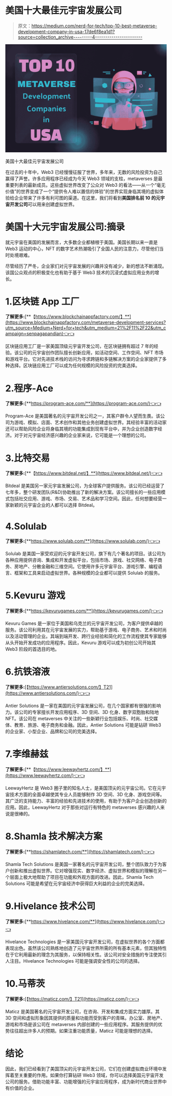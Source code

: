 # 美国十大最佳元宇宙发展公司

> 原文：<https://medium.com/nerd-for-tech/top-10-best-metaverse-development-company-in-usa-17de6f8ea1d1?source=collection_archive---------4----------------------->

![](img/1d54f3736e63f63f13e606b9f0b594d2.png)

美国十大最佳元宇宙发展公司

在过去的十年中，Web3 已经慢慢征服了世界，多年来，无数的风险投资为自己赢得了声誉。许多应用程序已经成为今天 Web3 领域的支柱，metaverses 是最重要列表的最新成员。这些虚拟世界改变了公众对 Web3 的看法——从一个“毫无价值”的世界变成了一个“提供令人难以置信的体验”的世界实现身临其境的虚拟体验给企业带来了许多有利可图的渠道。在这里，我们将看到**美国排名前 10 的元宇宙开发公司**可以用来创建虚拟世界。

# 美国十大元宇宙发展公司:摘录

就元宇宙在美国的发展而言，大多数企业都植根于美国。美国长期以来一直是 Web3 运动的中心，NFT 的数字艺术热潮吸引了全国人民的注意力，尽管他们当时处境艰难。

尽管经历了严冬，企业家们对元宇宙发展的兴趣并没有减少，新的想法不断涌现。该国公众观点的积极变化也有助于基于 Web3 技术的沉浸式虚拟应用业务的增长。

# 1.区块链 App 工厂

**了解更多:**[**【https://www.blockchainappfactory.com/】**](https://www.blockchainappfactory.com/metaverse-development-services?utm_source=Medium+Nerd+for+tech&utm_medium=21%2F11%2F22&utm_campaign=senpagapandian)👈👈

区块链应用工厂是一家美国顶级元宇宙开发公司，在区块链拥有超过 7 年的经验。该公司的元宇宙创作团队擅长创新应用，如活动空间、工作空间、NFT 市场和游戏平台。它对先进技术栈的访问为寻求跨链和多链解决方案的企业家提供了多种选择。区块链应用工厂可以成为任何规模的风险投资的完美选择。

# 2.程序-Ace

**了解更多:**[**https://program-ace.com/**](https://program-ace.com/)👈👈

Program-Ace 是美国著名的元宇宙开发公司之一，其客户群令人望而生畏。该公司为游戏、模拟、店面、艺术创作和其他业务创建虚拟世界。其经验丰富的活动家还可以帮助风险企业将身临其境的功能集成到现有平台中，并为企业创造数字经济。对于对元宇宙经济感兴趣的企业家来说，它可能是一个理想的公司。

# 3.比特交易

**了解更多:**[**【https://www.bitdeal.net/】**](https://www.bitdeal.net/)👈👈

Bitdeal 是美国另一家元宇宙发展公司，为全球客户提供服务。该公司已经运营了七年多，整个研发团队(R&D)协助推出了新的解决方案。该公司擅长的一些应用模式包括社交应用、游戏、市场、交易、艺术品和学习空间。因此，任何想要经营一家新颖的元宇宙企业的人都可以选择 Bitdeal。

# 4.Solulab

**了解更多:**[**https://www.solulab.com/**](https://www.solulab.com/)👈👈

Solulab 是美国一家受欢迎的元宇宙开发公司，旗下有几个著名的项目。该公司为各种应用提供咨询、集成和开发虚拟平台，包括市场、游戏、社交网络、电子商务、房地产、分散金融和三维空间。它使用许多元宇宙平台、游戏引擎、编程语言、框架和工具来启动虚拟世界。各种规模的企业都可以提供 Solulab 的服务。

# 5.Kevuru 游戏

**了解更多:**[**https://kevurugames.com/**](https://kevurugames.com/)👈👈

Kevuru Games 是一家位于美国和乌克兰的元宇宙开发公司，为客户提供卓越的服务。该公司利用其在元宇宙发展的实力，帮助基于游戏、电子商务、艺术和时尚以及活动管理的企业。其端到端开发、跨行业经验和简化的工作流程使其专家能够从头开始开发成功的应用程序。因此，Kevuru 游戏可以成为初创公司开始其 Web3 阶段的首选目的地。

# 6.抗铁溶液

**了解更多:**[【https://www.antiersolutions.com/】T21](https://www.antiersolutions.com/)👈👈

Antier Solutions 是一家在美国的元宇宙发展公司，在几个国家都有很强的影响力。该公司的专家擅长开发应用程序、3D 空间、3D 化身、数字双胞胎和陆地 NFT。该公司在 metaverses 中关注的一些新颖行业包括娱乐、时尚、社交媒体、教育、旅游、电子商务和金融。因此，Antier Solutions 可能是钻研 Web3 的企业家、小型企业、品牌和公司的完美选择。

# 7.李维赫兹

**了解更多:**[**【https://www.leewayhertz.com/】**](https://www.leewayhertz.com/)👈👈

LeewayHertz 是 Web3 圈子里的知名人士，是美国顶尖的元宇宙公司。它在元宇宙技术方面的全面卓越使其专业人员能够制作 3D 空间、3D 化身、游戏空间等。其广泛的支持能力、丰富的经验和先进技术的使用，有助于为客户企业创造创新的应用。因此，LeewayHertz 对于那些对运行有特色的 metaverses 感兴趣的人来说是很棒的。

# 8.Shamla 技术解决方案

**了解更多:**[**https://shamlatech.com/**](https://shamlatech.com/)👈👈

Shamla Tech Solutions 是美国一家著名的元宇宙开发公司，整个团队致力于为客户创新和推出虚拟世界。它对增强现实、数字经济、虚拟世界和模拟的理解在另一个层面上极大地帮助了项目在功能和外观方面的改进。因此，Shamla Tech Solutions 可能是希望在元宇宙经济中获得巨大利益的企业的完美选择。

# 9.Hivelance 技术公司

**了解更多:**[**https://www.hivelance.com/**](https://www.hivelance.com/)👈👈

Hivelance Technologies 是一家美国元宇宙开发公司，在虚拟世界的各个方面都表现出色。虽然该公司熟练地创造了元宇宙世界所需的所有基本元素，但其独特性在于它利用最新的理念为其服务，以保持相关性。该公司对安全措施的专注使其引人注目。Hivelance Technologies 可能是强调安全性的公司的选择。

# 10.马蒂茨

**了解更多:**[【https://maticz.com/】T21](https://maticz.com/)👈👈

Maticz 是美国著名的元宇宙开发公司，在咨询、开发和集成方面实力雄厚。其 3D 空间和虚拟形象因其提供的质量和功能而受到客户的青睐。办公室、房地产、游戏和市场是该公司在 metaverses 内部创建的一些应用程序。其服务提供的优势往往超出许多人的预期。如果注重功能质量，Maticz 可能是理想的选择。

# 结论

因此，我们已经看到了美国顶尖的元宇宙开发公司，它们在创建虚拟商业环境中发挥着至关重要的作用。如果你打算钻研 Web3 领域，你可以选择美国元宇宙开发公司的服务。借助功能丰富、功能增强的元宇宙应用程序，成为新时代商业世界中有价值的企业。